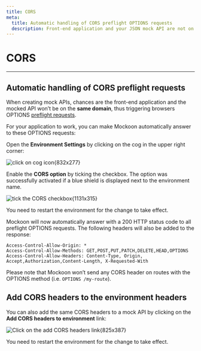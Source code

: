 ```yaml
---
title: CORS
meta:
  title: Automatic handling of CORS preflight OPTIONS requests
  description: Front-end application and your JSON mock API are not on the same domain? Handle preflight OPTIONS requests automatically with Mockoon
---
```


# CORS

---

## Automatic handling of CORS preflight requests

When creating mock APIs, chances are the front-end application and the mocked API won’t be on the **same domain**, thus triggering browsers OPTIONS [preflight requests](https://developer.mozilla.org/en-US/docs/Web/HTTP/CORS).

For your application to work, you can make Mockoon automatically answer to these OPTIONS requests:

Open the **Environment Settings** by clicking on the cog in the upper right corner:

![click on cog icon{832x277}](/images/docs/open-settings.png)

Enable the **CORS option** by ticking the checkbox. The option was successfully activated if a blue shield is displayed next to the environment name.

![tick the CORS checkbox{1131x315}](/images/docs/v1.11.0-enable-cors.png)

You need to restart the environment for the change to take effect.

Mockoon will now automatically answer with a 200 HTTP status code to all preflight OPTIONS requests. The following headers will also be added to the response:

```http
Access-Control-Allow-Origin: *
Access-Control-Allow-Methods: GET,POST,PUT,PATCH,DELETE,HEAD,OPTIONS
Access-Control-Allow-Headers: Content-Type, Origin, Accept,Authorization,Content-Length, X-Requested-With
```

Please note that Mockoon won’t send any CORS header on routes with the OPTIONS method (i.e. `OPTIONS /my-route`).

## Add CORS headers to the environment headers

You can also add the same CORS headers to a mock API by clicking on the **Add CORS headers to environment** link:

![Click on the add CORS headers link{825x387}](/images/docs/v1.11.0-add-cors-headers.png)

You need to restart the environment for the change to take effect.
